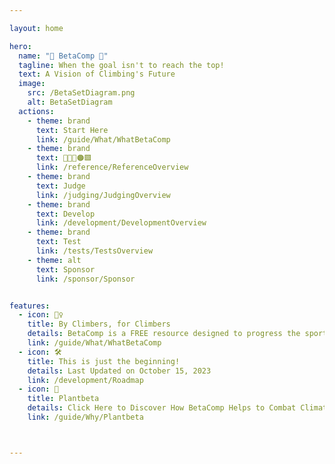 ```yaml
---

layout: home

hero:
  name: "🔷 BetaComp 🔷"
  tagline: When the goal isn't to reach the top! 
  text: A Vision of Climbing's Future
  image:
    src: /BetaSetDiagram.png
    alt: BetaSetDiagram
  actions:
    - theme: brand
      text: Start Here
      link: /guide/What/WhatBetaComp
    - theme: brand
      text: 🔷🔺💜🟠🟩
      link: /reference/ReferenceOverview
    - theme: brand
      text: Judge
      link: /judging/JudgingOverview    
    - theme: brand
      text: Develop
      link: /development/DevelopmentOverview
    - theme: brand
      text: Test
      link: /tests/TestsOverview
    - theme: alt
      text: Sponsor
      link: /sponsor/Sponsor


features:
  - icon: 🧗‍♀️
    title: By Climbers, for Climbers
    details: BetaComp is a FREE resource designed to progress the sport of climbing towards an Art instead of just sport.
    link: /guide/What/WhatBetaComp  
  - icon: 🛠️
    title: This is just the beginning!
    details: Last Updated on October 15, 2023
    link: /development/Roadmap
  - icon: 🌲
    title: Plantbeta
    details: Click Here to Discover How BetaComp Helps to Combat Climate Change by Training Tree Planters.
    link: /guide/Why/Plantbeta 



---
```


